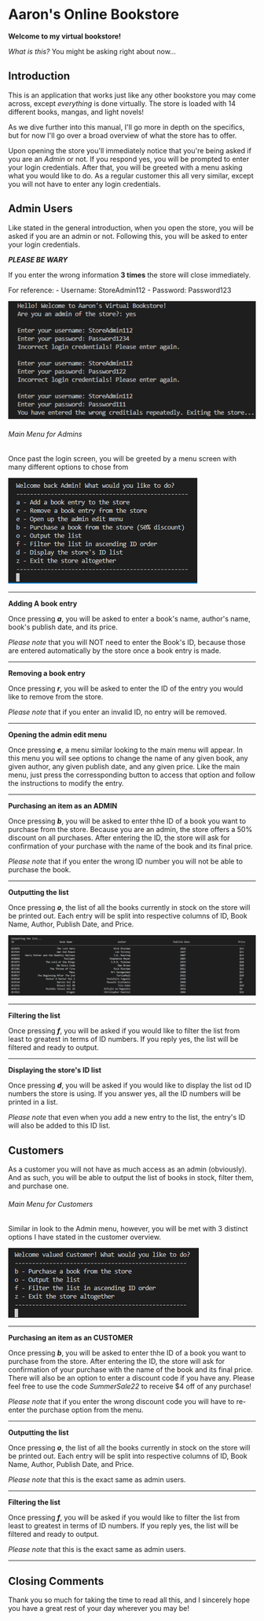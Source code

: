 # Aaron's Online Bookstore

**Welcome to my virtual bookstore!**

*What is this?* You might be asking right about now...

## Introduction
This is an application that works just like any other bookstore you may come across, except *everything* is done virtually. The store is loaded with 14 different books, mangas, and light novels! 

As we dive further into this manual, I'll go more in depth on the specifics, but for now I'll go over a broad overview of what the store has to offer.

Upon opening the store you'll immediately notice that you're being asked if you are an *Admin* or not. If you respond yes, you will be prompted to enter your login credentials. After that, you will be greeted with a menu asking what you would like to do. As a regular customer this all very similar, except you will not have to enter any login credentials.

## Admin Users
Like stated in the general introduction, when you open the store, you will be asked if you are an admin or not. Following this, you will be asked to enter your login credentials.

***PLEASE BE WARY***

If you enter the wrong information **3 times** the store will close immediately.

For reference:
    - Username: StoreAdmin112
    - Password: Password123

![Admin Login Fail](https://github.com/abant006/AaronsVirtualBookstore/blob/master/BookstorePhotos/AdminLoginFAIL.PNG?raw=true)

###### Main Menu for Admins
Once past the login screen, you will be greeted by a menu screen with many different options to chose from

![Admin Main Menu](https://github.com/abant006/AaronsVirtualBookstore/blob/master/BookstorePhotos/AdminMainMenu.PNG?raw=true)

---------------------
**Adding A book entry**

Once pressing ***a***, you will be asked to enter a book's name, author's name, book's publish date, and its price.

*Please note* that you will NOT need to enter the Book's ID, because those are entered automatically by the store once a book entry is made.

-----------------------
**Removing a book entry**

Once pressing ***r***, you will be asked to enter the ID of the entry you would like to remove from the store.

*Please note* that if you enter an invalid ID, no entry will be removed.

-----------------------------
**Opening the admin edit menu**

Once pressing ***e***, a menu similar looking to the main menu will appear. In this menu you will see options to change the name of any given book, any given author, any given publish date, and any given price. Like the main menu, just press the corressponding button to access that option and follow the instructions to modify the entry.

--------------------------------
**Purchasing an item as an ADMIN**

Once pressing ***b***, you will be asked to enter thhe ID of a book you want to purchase from the store. Because you are an admin, the store offers a 50% discount on all purchases. After entering the ID, the store will ask for confirmation of your purchase with the name of the book and its final price.

*Please note* that if you enter the wrong ID number you will not be able to purchase the book.

---------------------
**Outputting the list**

Once pressing ***o***, the list of all the books currently in stock on the store will be printed out. Each entry will be split into respective columns of ID, Book Name, Author, Publish Date, and Price.

![Admin Output List](https://github.com/abant006/AaronsVirtualBookstore/blob/master/BookstorePhotos/AdminOutputMenu.PNG?raw=true)

---------------------
**Filtering the list**

Once pressing ***f***, you will be asked if you would like to filter the list from least to greatest in terms of ID numbers. If you reply yes, the list will be filtered and ready to output.

--------------------------------
**Displaying the store's ID list**

Once pressing ***d***, you will be asked if you would like to display the list od ID numbers the store is using. If you answer yes, all the ID numbers will be printed in a list.

*Please note* that even when you add a new entry to the list, the entry's ID will also be added to this ID list.

## Customers
As a customer you will not have as much access as an admin (obviously). And as such, you will be able to output the list of books in stock, filter them, and purchase one.

###### Main Menu for Customers
Similar in look to the Admin menu, however, you will be met with 3 distinct options I have stated in the customer overview.

![Customer Main Menu](https://github.com/abant006/AaronsVirtualBookstore/blob/master/BookstorePhotos/CustomerMainMenu.PNG?raw=true)

--------------------------------
**Purchasing an item as an CUSTOMER**

Once pressing ***b***, you will be asked to enter thhe ID of a book you want to purchase from the store. After entering the ID, the store will ask for confirmation of your purchase with the name of the book and its final price. There will also be an option to enter a discount code if you have any. Please feel free to use the code *SummerSale22* to receive $4 off of any purchase!

*Please note* that if you enter the wrong discount code you will have to re-enter the purchase option from the menu.

---------------------
**Outputting the list**

Once pressing ***o***, the list of all the books currently in stock on the store will be printed out. Each entry will be split into respective columns of ID, Book Name, Author, Publish Date, and Price.

*Please note* that this is the exact same as admin users.

---------------------
**Filtering the list**

Once pressing ***f***, you will be asked if you would like to filter the list from least to greatest in terms of ID numbers. If you reply yes, the list will be filtered and ready to output.

*Please note* that this is the exact same as admin users.

--------------------------------

## Closing Comments
Thank you so much for taking the time to read all this, and I sincerely hope you have a great rest of your day wherever you may be!
